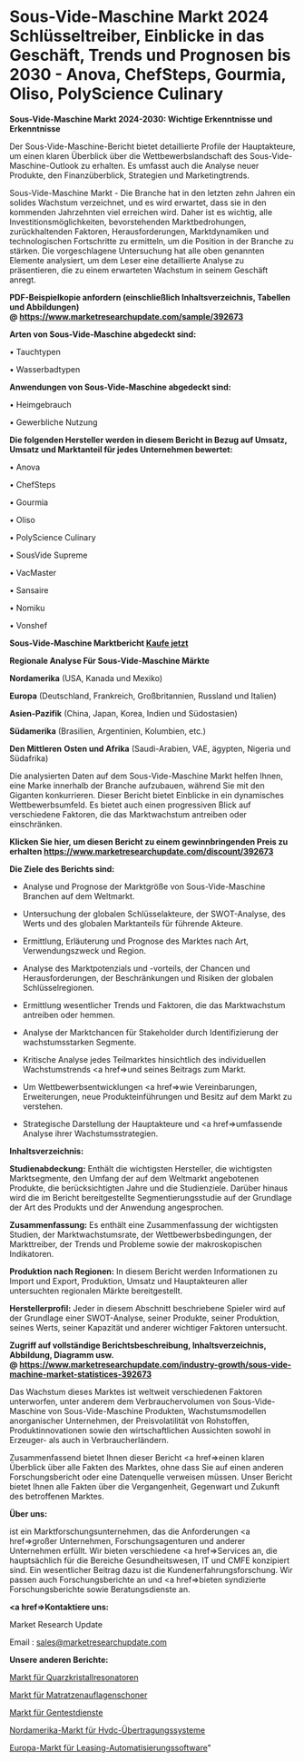 # Sous-Vide-Maschine Markt 2024 Schlüsseltreiber, Einblicke in das Geschäft, Trends und Prognosen bis 2030 - Anova, ChefSteps, Gourmia, Oliso, PolyScience Culinary

<strong>Sous-Vide-Maschine Markt 2024-2030: Wichtige Erkenntnisse und Erkenntnisse</strong>

Der Sous-Vide-Maschine-Bericht bietet detaillierte Profile der Hauptakteure, um einen klaren Überblick über die Wettbewerbslandschaft des Sous-Vide-Maschine-Outlook zu erhalten. Es umfasst auch die Analyse neuer Produkte, den Finanzüberblick, Strategien und Marketingtrends.

Sous-Vide-Maschine Markt - Die Branche hat in den letzten zehn Jahren ein solides Wachstum verzeichnet, und es wird erwartet, dass sie in den kommenden Jahrzehnten viel erreichen wird. Daher ist es wichtig, alle Investitionsmöglichkeiten, bevorstehenden Marktbedrohungen, zurückhaltenden Faktoren, Herausforderungen, Marktdynamiken und technologischen Fortschritte zu ermitteln, um die Position in der Branche zu stärken. Die vorgeschlagene Untersuchung hat alle oben genannten Elemente analysiert, um dem Leser eine detaillierte Analyse zu präsentieren, die zu einem erwarteten Wachstum in seinem Geschäft anregt.

<strong><b>PDF-Beispielkopie anfordern (einschließlich Inhaltsverzeichnis, Tabellen und Abbildungen) @ </b></strong><strong><a href=https://www.marketresearchupdate.com/sample/392673><strong>https://www.marketresearchupdate.com/sample/392673</u></a></strong></strong>

<strong>Arten von Sous-Vide-Maschine abgedeckt sind:</strong>

• Tauchtypen

• Wasserbadtypen

<strong>Anwendungen von Sous-Vide-Maschine abgedeckt sind:</strong>

• Heimgebrauch

• Gewerbliche Nutzung

<strong>Die folgenden Hersteller werden in diesem Bericht in Bezug auf Umsatz, Umsatz und Marktanteil für jedes Unternehmen bewertet:</strong>

• Anova

• ChefSteps

• Gourmia

• Oliso

• PolyScience Culinary

• SousVide Supreme

• VacMaster

• Sansaire

• Nomiku

• Vonshef

<strong>Sous-Vide-Maschine Marktbericht <a href=https://www.marketresearchupdate.com/buynow/392673>Kaufe jetzt</a></strong>

<strong>Regionale Analyse Für Sous-Vide-Maschine Märkte</strong>

<strong>Nordamerika</strong> (USA, Kanada und Mexiko)

<strong>Europa</strong> (Deutschland, Frankreich, Großbritannien, Russland und Italien)

<strong>Asien-Pazifik</strong> (China, Japan, Korea, Indien und Südostasien)

<strong>Südamerika</strong> (Brasilien, Argentinien, Kolumbien, etc.)

<strong>Den Mittleren</strong> <strong>Osten und Afrika</strong> (Saudi-Arabien, VAE, ägypten, Nigeria und Südafrika)

Die analysierten Daten auf dem Sous-Vide-Maschine Markt helfen Ihnen, eine Marke innerhalb der Branche aufzubauen, während Sie mit den Giganten konkurrieren. Dieser Bericht bietet Einblicke in ein dynamisches Wettbewerbsumfeld. Es bietet auch einen progressiven Blick auf verschiedene Faktoren, die das Marktwachstum antreiben oder einschränken.

<strong>Klicken Sie hier, um diesen Bericht zu einem gewinnbringenden Preis zu erhalten
</strong><strong><a href=https://www.marketresearchupdate.com/discount/392673>https://www.marketresearchupdate.com/discount/392673</b></u></strong></a>

<strong>Die Ziele des Berichts sind:</strong>

- Analyse und Prognose der Marktgröße von Sous-Vide-Maschine Branchen auf dem Weltmarkt.

- Untersuchung der globalen Schlüsselakteure, der SWOT-Analyse, des Werts und des globalen Marktanteils für führende Akteure.

- Ermittlung, Erläuterung und Prognose des Marktes nach Art, Verwendungszweck und Region.

- Analyse des Marktpotenzials und -vorteils, der Chancen und Herausforderungen, der Beschränkungen und Risiken der globalen Schlüsselregionen.

- Ermittlung wesentlicher Trends und Faktoren, die das Marktwachstum antreiben oder hemmen.

- Analyse der Marktchancen für Stakeholder durch Identifizierung der wachstumsstarken Segmente.

- Kritische Analyse jedes Teilmarktes hinsichtlich des individuellen Wachstumstrends <a href=>und</a> seines Beitrags zum Markt.

- Um Wettbewerbsentwicklungen <a href=>wie</a> Vereinbarungen, Erweiterungen, neue Produkteinführungen und Besitz auf dem Markt zu verstehen.

- Strategische Darstellung der Hauptakteure und <a href=>umfas</a>sende Analyse ihrer Wachstumsstrategien.

<strong>Inhaltsverzeichnis:</strong>

<strong>Studienabdeckung:</strong> Enthält die wichtigsten Hersteller, die wichtigsten Marktsegmente, den Umfang der auf dem Weltmarkt angebotenen Produkte, die berücksichtigten Jahre und die Studienziele. Darüber hinaus wird die im Bericht bereitgestellte Segmentierungsstudie auf der Grundlage der Art des Produkts und der Anwendung angesprochen.

<strong>Zusammenfassung:</strong> Es enthält eine Zusammenfassung der wichtigsten Studien, der Marktwachstumsrate, der Wettbewerbsbedingungen, der Markttreiber, der Trends und Probleme sowie der makroskopischen Indikatoren.

<strong>Produktion nach Regionen:</strong> In diesem Bericht werden Informationen zu Import und Export, Produktion, Umsatz und Hauptakteuren aller untersuchten regionalen Märkte bereitgestellt.

<strong>Herstellerprofil:</strong> Jeder in diesem Abschnitt beschriebene Spieler wird auf der Grundlage einer SWOT-Analyse, seiner Produkte, seiner Produktion, seines Werts, seiner Kapazität und anderer wichtiger Faktoren untersucht.

<strong><b>Zugriff auf vollständige Berichtsbeschreibung, Inhaltsverzeichnis, Abbildung, Diagramm usw. @ </b></strong><strong><a href=https://www.marketresearchupdate.com/industry-growth/sous-vide-machine-market-statistices-392673>https://www.marketresearchupdate.com/industry-growth/sous-vide-machine-market-statistices-392673</a></strong>

Das Wachstum dieses Marktes ist weltweit verschiedenen Faktoren unterworfen, unter anderem dem Verbrauchervolumen von Sous-Vide-Maschine von Sous-Vide-Maschine Produkten, Wachstumsmodellen anorganischer Unternehmen, der Preisvolatilität von Rohstoffen, Produktinnovationen sowie den wirtschaftlichen Aussichten sowohl in Erzeuger- als auch in Verbraucherländern.

Zusammenfassend bietet Ihnen dieser Bericht <a href=>einen</a> klaren Überblick über alle Fakten des Marktes, ohne dass Sie auf einen anderen Forschungsbericht oder eine Datenquelle verweisen müssen. Unser Bericht bietet Ihnen alle Fakten über die Vergangenheit, Gegenwart und Zukunft des betroffenen Marktes.

<strong>Über uns:</strong>

 ist ein Marktforschungsunternehmen, das die Anforderungen <a href=>großer</a> Unternehmen, Forschungsagenturen und anderer Unternehmen erfüllt. Wir bieten verschiedene <a href=>Services</a> an, die hauptsächlich für die Bereiche Gesundheitswesen, IT und CMFE konzipiert sind. Ein wesentlicher Beitrag dazu ist die Kundenerfahrungsforschung. Wir passen auch Forschungsberichte an und <a href=>bieten</a> syndizierte Forschungsberichte sowie Beratungsdienste an.

<strong><a href=>Kontaktiere uns:</a></strong>

Market Research Update

Email : sales@marketresearchupdate.com

<strong>Unsere anderen Berichte:</strong>

<a href=https://www.linkedin.com/pulse/quartz-crystal-resonator-market-2023-challenges-business>Markt für Quarzkristallresonatoren</a>

<a href=https://www.linkedin.com/pulse/mattress-toppers-protectors-market-size-share-outlook>Markt für Matratzenauflagenschoner</a>

<a href=https://www.linkedin.com/pulse/genetic-testing-services-market-outlooks-2023>Markt für Gentestdienste</a>

<a href=https://www.linkedin.com/pulse/north-america-hvdc-transmission-system-market>Nordamerika-Markt für Hvdc-Übertragungssysteme</a>

<a href=https://www.linkedin.com/pulse/europe-leasing-automation-software-market-4wpdf/>Europa-Markt für Leasing-Automatisierungssoftware</a>"
